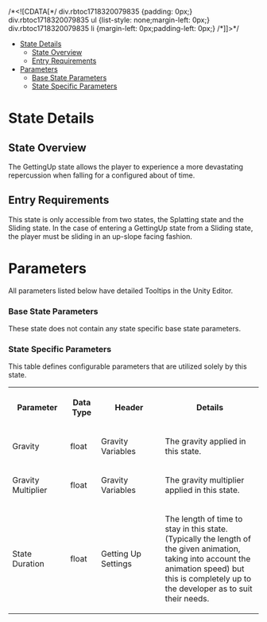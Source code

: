 /\*<!\[CDATA\[\*/ div.rbtoc1718320079835 {padding: 0px;} div.rbtoc1718320079835 ul {list-style: none;margin-left: 0px;} div.rbtoc1718320079835 li {margin-left: 0px;padding-left: 0px;} /\*\]\]>\*/

*   [State Details](#GettingUpState-StateDetails)
    *   [State Overview](#GettingUpState-StateOverview)
    *   [Entry Requirements](#GettingUpState-EntryRequirements)
*   [Parameters](#GettingUpState-Parameters)
    *   [Base State Parameters](#GettingUpState-BaseStateParameters)
    *   [State Specific Parameters](#GettingUpState-StateSpecificParameters)

State Details
=============

State Overview
--------------

The GettingUp state allows the player to experience a more devastating repercussion when falling for a configured about of time.

Entry Requirements
------------------

This state is only accessible from two states, the Splatting state and the Sliding state. In the case of entering a GettingUp state from a Sliding state, the player must be sliding in an up-slope facing fashion.

Parameters
==========

All parameters listed below have detailed Tooltips in the Unity Editor.

### Base State Parameters

These state does not contain any state specific base state parameters.

### State Specific Parameters

This table defines configurable parameters that are utilized solely by this state.

<table data-table-width="1382" data-layout="default" data-local-id="42844ded-fd04-45a2-9151-655070fb6892" class="confluenceTable"><colgroup><col style="width: 220.0px;"><col style="width: 100.0px;"><col style="width: 354.0px;"><col style="width: 708.0px;"></colgroup><tbody><tr><th class="confluenceTh"><p><strong>Parameter</strong></p></th><th class="confluenceTh"><p><strong>Data Type</strong></p></th><th class="confluenceTh"><p><strong>Header</strong></p></th><th class="confluenceTh"><p><strong>Details</strong></p></th></tr><tr><td class="confluenceTd"><p>Gravity</p></td><td class="confluenceTd"><p>float</p></td><td class="confluenceTd"><p>Gravity Variables</p></td><td class="confluenceTd"><p>The gravity applied in this state.</p></td></tr><tr><td class="confluenceTd"><p>Gravity Multiplier</p></td><td class="confluenceTd"><p>float</p></td><td class="confluenceTd"><p>Gravity Variables</p></td><td class="confluenceTd"><p>The gravity multiplier applied in this state.</p></td></tr><tr><td class="confluenceTd"><p>State Duration</p></td><td class="confluenceTd"><p>float</p></td><td class="confluenceTd"><p>Getting Up Settings</p></td><td class="confluenceTd"><p>The length of time to stay in this state. (Typically the length of the given animation, taking into account the animation speed) but this is completely up to the developer as to suit their needs.</p></td></tr></tbody></table>